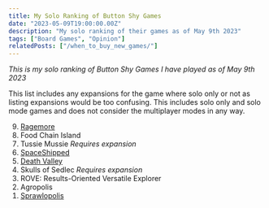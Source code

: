```yaml
---
title: My Solo Ranking of Button Shy Games
date: "2023-05-09T19:00:00.00Z"
description: "My solo ranking of their games as of May 9th 2023"
tags: ["Board Games", "Opinion"]
relatedPosts: ["/when_to_buy_new_games/"]
---
```


_This is my solo ranking of Button Shy Games I have played as of May 9th 2023_

This list includes any expansions for the game where solo only or not as listing expansions would be too confusing. This includes solo only and solo mode games and does not consider the multiplayer modes in any way.

<ol reversed>
  <li><a href="https://danielhearn.co.uk/blog/ragemore">Ragemore</a></li>
  <li>Food Chain Island</li>
  <li>Tussie Mussie <i>Requires expansion</i></li>
  <li><a href="https://danielhearn.co.uk/blog/spaceshipped">SpaceShipped</a></li>
  <li><a href="https://danielhearn.co.uk/blog/death_valley">Death Valley</a></li>
  <li>Skulls of Sedlec <i>Requires expansion</i></li>
  <li>ROVE: Results-Oriented Versatile Explorer</li>
  <li>Agropolis</li>
  <li><a href="https://danielhearn.co.uk/blog/sprawlopolis">Sprawlopolis</a></li>
</ol>

